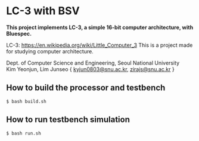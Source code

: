 # LC-3 with BSV
**This project implements LC-3, a simple 16-bit computer architecture, with Bluespec.**

LC-3: https://en.wikipedia.org/wiki/Little_Computer_3
This is a project made for studying computer architecture.

Dept. of Computer Science and Engineering, Seoul National University  
Kim Yeonjun, Lim Junseo
{ kyjun0803@snu.ac.kr, zirajs@snu.ac.kr }

## How to build the processor and testbench

  

    $ bash build.sh

  

## How to run testbench simulation

  

    $ bash run.sh

  
